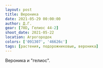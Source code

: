 ```yaml
---
layout: post
title: Вероника
date: 2021-05-29 00:00:00
author: Д.Г.
gear: [70D, Гелиос 44-2]
shoot_date: 2021-05-22
location: Агрогородок
colors: ['091307', '46626c']
tags: [растения, подорожниковые, вероника]
---
```

Вероника и "гелиос".
